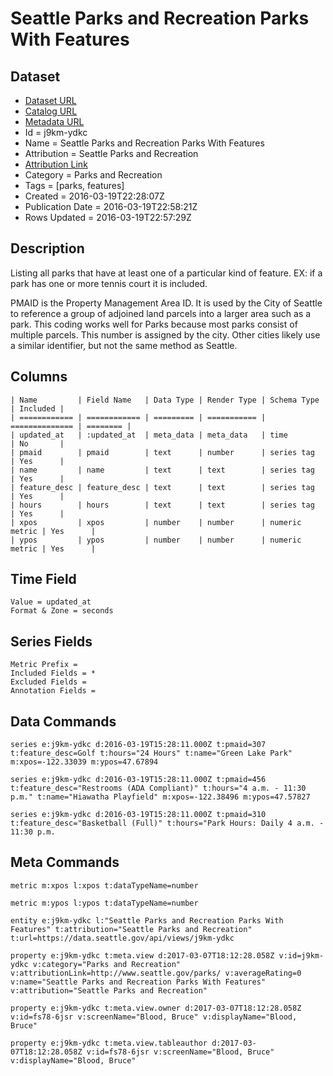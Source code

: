 # Seattle Parks and Recreation Parks With Features

## Dataset

* [Dataset URL](https://data.seattle.gov/api/views/j9km-ydkc/rows.json?max_rows=100)
* [Catalog URL](https://catalog.data.gov/dataset/seattle-parks-and-recreation-parks-with-features)
* [Metadata URL](https://data.seattle.gov/api/views/j9km-ydkc)
* Id = j9km-ydkc
* Name = Seattle Parks and Recreation Parks With Features
* Attribution = Seattle Parks and Recreation
* [Attribution Link](http://www.seattle.gov/parks/)
* Category = Parks and Recreation
* Tags = [parks, features]
* Created = 2016-03-19T22:28:07Z
* Publication Date = 2016-03-19T22:58:21Z
* Rows Updated = 2016-03-19T22:57:29Z

## Description

Listing all parks that have at least one of a particular kind of feature.  EX:  if a park has one or more tennis court it is included.

PMAID is the Property Management Area ID. It is used by the City of Seattle to reference a group of adjoined land parcels into a larger area such as a park. This coding works well for Parks because most parks consist of multiple parcels. This number is assigned by the city. Other cities likely use a similar identifier, but not the same method as Seattle.

## Columns

```ls
| Name         | Field Name   | Data Type | Render Type | Schema Type    | Included | 
| ============ | ============ | ========= | =========== | ============== | ======== | 
| updated_at   | :updated_at  | meta_data | meta_data   | time           | No       | 
| pmaid        | pmaid        | text      | number      | series tag     | Yes      | 
| name         | name         | text      | text        | series tag     | Yes      | 
| feature_desc | feature_desc | text      | text        | series tag     | Yes      | 
| hours        | hours        | text      | text        | series tag     | Yes      | 
| xpos         | xpos         | number    | number      | numeric metric | Yes      | 
| ypos         | ypos         | number    | number      | numeric metric | Yes      | 
```

## Time Field

```ls
Value = updated_at
Format & Zone = seconds
```

## Series Fields

```ls
Metric Prefix = 
Included Fields = *
Excluded Fields = 
Annotation Fields = 
```

## Data Commands

```ls
series e:j9km-ydkc d:2016-03-19T15:28:11.000Z t:pmaid=307 t:feature_desc=Golf t:hours="24 Hours" t:name="Green Lake Park" m:xpos=-122.33039 m:ypos=47.67894

series e:j9km-ydkc d:2016-03-19T15:28:11.000Z t:pmaid=456 t:feature_desc="Restrooms (ADA Compliant)" t:hours="4 a.m. - 11:30 p.m." t:name="Hiawatha Playfield" m:xpos=-122.38496 m:ypos=47.57827

series e:j9km-ydkc d:2016-03-19T15:28:11.000Z t:pmaid=310 t:feature_desc="Basketball (Full)" t:hours="Park Hours: Daily 4 a.m. - 11:30 p.m.
```

## Meta Commands

```ls
metric m:xpos l:xpos t:dataTypeName=number

metric m:ypos l:ypos t:dataTypeName=number

entity e:j9km-ydkc l:"Seattle Parks and Recreation Parks With Features" t:attribution="Seattle Parks and Recreation" t:url=https://data.seattle.gov/api/views/j9km-ydkc

property e:j9km-ydkc t:meta.view d:2017-03-07T18:12:28.058Z v:id=j9km-ydkc v:category="Parks and Recreation" v:attributionLink=http://www.seattle.gov/parks/ v:averageRating=0 v:name="Seattle Parks and Recreation Parks With Features" v:attribution="Seattle Parks and Recreation"

property e:j9km-ydkc t:meta.view.owner d:2017-03-07T18:12:28.058Z v:id=fs78-6jsr v:screenName="Blood, Bruce" v:displayName="Blood, Bruce"

property e:j9km-ydkc t:meta.view.tableauthor d:2017-03-07T18:12:28.058Z v:id=fs78-6jsr v:screenName="Blood, Bruce" v:displayName="Blood, Bruce"
```